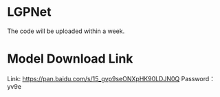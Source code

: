 # LGPNet
The code will be uploaded within a week. 

# Model Download Link
Link: https://pan.baidu.com/s/15_gvp9seONXpHK90LDJN0Q 
Password：yv9e
